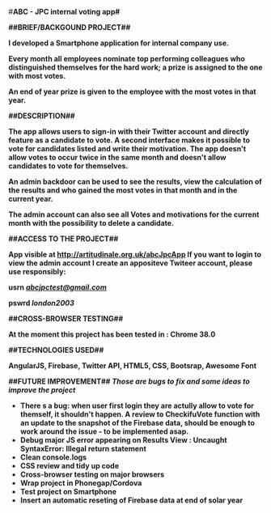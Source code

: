 #<b>ABC - JPC internal voting app#

##<b>BRIEF/BACKGOUND PROJECT</b>##

I developed a Smartphone application for internal company use. 

Every month all employees nominate top performing colleagues who distinguished themselves for the hard work; a prize is assigned to the one with most votes. 

An end of year prize is given to the employee with the most votes in that year. 

##<b>DESCRIPTION</b>##

The app allows users to sign-in with their Twitter account and directly feature as a candidate to vote. A second interface makes it possible to vote for candidates listed and write their motivation. The app doesn't allow votes to occur twice in the same month and doesn't allow candidates to vote for themselves. 

An admin backdoor can be used to see the results, view the calculation of the results and who gained the most votes in that month and in the current year. 

The admin account can also see all Votes and motivations for the current month with the possibility to delete a candidate.

##<b>ACCESS TO THE PROJECT</b>##

App visible at http://artitudinale.org.uk/abcJpcApp
If you want to login to view the admin account I create an appositeve Twiteer account, please use responsibly:

usrn <i>abcjpctest@gmail.com</i>

pswrd <i>london2003</i>

##<b>CROSS-BROWSER TESTING</b>##

At the moment this project has been tested in : Chrome 38.0

##<b>TECHNOLOGIES USED</b>##

AngularJS, Firebase, Twitter API, HTML5, CSS, Bootsrap, Awesome Font

##<b>FUTURE IMPROVEMENT</b>##
<i>Those are bugs to fix and some ideas to improve the project</i>
  - There s a bug: when user first login they are actully allow to vote for themself, it shouldn't happen.
    A review to CheckifuVote function with an update to the snapshot of the Firebase data, should be enough to
    work around the issue - to be implemented asap.
  - Debug major JS error appearing on Results View : Uncaught SyntaxError: Illegal return statement
  - Clean console.logs
  - CSS review and tidy up code
  - Cross-browser testing on major browsers
  - Wrap project in Phonegap/Cordova
  - Test project on Smartphone
  - Insert an automatic reseting of Firebase data at end of solar year
  
   

